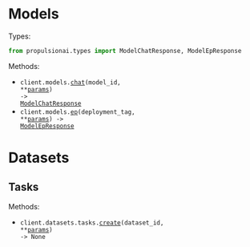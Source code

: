 # Models

Types:

```python
from propulsionai.types import ModelChatResponse, ModelEpResponse
```

Methods:

- <code title="post /api/v1/{model_id}/run">client.models.<a href="./src/propulsionai/resources/models.py">chat</a>(model_id, \*\*<a href="src/propulsionai/types/model_chat_params.py">params</a>) -> <a href="./src/propulsionai/types/model_chat_response.py">ModelChatResponse</a></code>
- <code title="post /api/v1/chat/{deployment_tag}">client.models.<a href="./src/propulsionai/resources/models.py">ep</a>(deployment_tag, \*\*<a href="src/propulsionai/types/model_ep_params.py">params</a>) -> <a href="./src/propulsionai/types/model_ep_response.py">ModelEpResponse</a></code>

# Datasets

## Tasks

Methods:

- <code title="post /api/v1/dataset/{dataset_id}/task">client.datasets.tasks.<a href="./src/propulsionai/resources/datasets/tasks.py">create</a>(dataset_id, \*\*<a href="src/propulsionai/types/datasets/task_create_params.py">params</a>) -> None</code>
